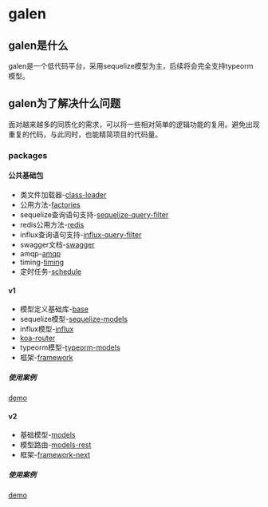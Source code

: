 # galen

## galen是什么

galen是一个低代码平台，采用sequelize模型为主，后续将会完全支持typeorm模型。

## galen为了解决什么问题

面对越来越多的同质化的需求，可以将一些相对简单的逻辑功能的复用。避免出现重复的代码，与此同时，也能精简项目的代码量。

### packages

#### 公共基础包

- 类文件加载器-[class-loader](https://github.com/AlfieriChou/galen/tree/master/packages/class-loader)
- 公用方法-[factories](https://github.com/AlfieriChou/galen/tree/master/packages/factories)
- sequelize查询语句支持-[sequelize-query-filter](https://github.com/AlfieriChou/galen/tree/master/packages/sequelize-query-filter)
- redis公用方法-[redis](https://github.com/AlfieriChou/galen/tree/master/packages/redis)
- influx查询语句支持-[influx-query-filter](https://github.com/AlfieriChou/galen/tree/master/packages/influx-query-filter)
- swagger文档-[swagger](https://github.com/AlfieriChou/galen/tree/master/packages/swagger)
- amqp-[amqp](https://github.com/AlfieriChou/galen/tree/master/packages/amqp)
- timing-[timing](https://github.com/AlfieriChou/galen/tree/master/packages/timing)
- 定时任务-[schedule](https://github.com/AlfieriChou/galen/tree/master/packages/schedule)

#### v1

- 模型定义基础库-[base](https://github.com/AlfieriChou/galen/tree/master/packages/base)
- sequelize模型-[sequelize-models](https://github.com/AlfieriChou/galen/tree/master/packages/sequelize-models)
- influx模型-[influx](https://github.com/AlfieriChou/galen/tree/master/packages/influx)
- [koa-router](https://github.com/AlfieriChou/galen/tree/master/packages/koa-router)
- typeorm模型-[typeorm-models](https://github.com/AlfieriChou/galen/tree/master/packages/typeorm-models)
- 框架-[framework](https://github.com/AlfieriChou/galen/tree/master/packages/framework)

##### 使用案例

[demo](https://github.com/AlfieriChou/galen-demo)

#### v2

- 基础模型-[models](https://github.com/AlfieriChou/galen/tree/master/packages/models)
- 模型路由-[models-rest](https://github.com/AlfieriChou/galen/tree/master/packages/models-rest)
- 框架-[framework-next](https://github.com/AlfieriChou/galen/tree/master/packages/framework-next)

##### 使用案例

[demo](https://github.com/AlfieriChou/galen-demo-next/tree/develop)
